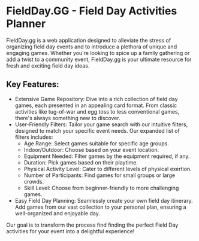 # FieldDay.GG - Field Day Activities Planner

FieldDay.gg is a web application designed to alleviate the stress of organizing field day events and to introduce a plethora of unique and engaging games. Whether you're looking to spice up a family gathering or add a twist to a community event, FieldDay.gg is your ultimate resource for fresh and exciting field day ideas.

## Key Features:

- Extensive Game Repository: Dive into a rich collection of field day games, each presented in an appealing card format. From classic activities like tug-of-war and egg toss to less conventional games, there's always something new to discover.
- User-Friendly Filters: Tailor your game search with our intuitive filters, designed to match your specific event needs. Our expanded list of filters includes:
  - Age Range: Select games suitable for specific age groups.
  - Indoor/Outdoor: Choose based on your event location.
  - Equipment Needed: Filter games by the equipment required, if any.
  - Duration: Pick games based on their playtime.
  - Physical Activity Level: Cater to different levels of physical exertion.
  - Number of Participants: Find games for small groups or large crowds.
  - Skill Level: Choose from beginner-friendly to more challenging games.
- Easy Field Day Planning: Seamlessly create your own field day itinerary. Add games from our vast collection to your personal plan, ensuring a well-organized and enjoyable day.

Our goal is to transform the process find finding the perfect Field Day activities for your event into a delightful experience!
